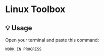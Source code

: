 # Linux Toolbox

## 💡 Usage

Open your terminal and paste this command:
```bash
WORK IN PROGRESS
```